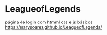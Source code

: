 # LeagueofLegends

página de login com htmml css e js básicos
https://marysoarez.github.io/LeagueofLegends/
